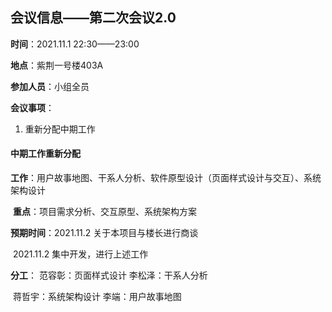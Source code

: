 ## 会议信息——第二次会议2.0

**时间**：2021.11.1	22:30——23:00

**地点**：紫荆一号楼403A

**参加人员**：小组全员

**会议事项**：

1. 重新分配中期工作



#### 中期工作重新分配

**工作**：用户故事地图、干系人分析、软件原型设计（页面样式设计与交互）、系统架构设计

​	**重点**：项目需求分析、交互原型、系统架构方案

**预期时间**：2021.11.2	 关于本项目与楼长进行商谈

​			  2021.11.2 	集中开发，进行上述工作

**分工**： 范容彰：页面样式设计			   李松泽：干系人分析

​			蒋哲宇：系统架构设计			李端：用户故事地图

